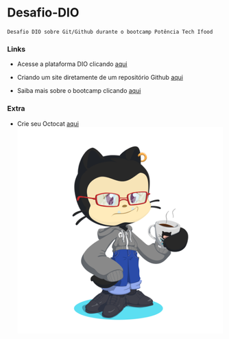 # Desafio-DIO
    Desafio DIO sobre Git/Github durante o bootcamp Potência Tech Ifood


### Links 

- Acesse a plataforma DIO clicando [aqui](https://web.dio.me/)

- Criando um site diretamente de um repositório Github [aqui](https://pages.github.com)

- Saiba mais sobre o bootcamp clicando [aqui](https://web.dio.me/track/b19b1586-8a94-4eb7-95af-15d785b6e96e)

### Extra 

- Crie seu Octocat [aqui](https://myoctocat.com/build-your-octocat/)
    <img src="octocat.png" alt="Meu octocat" style = "heigth: 150px">